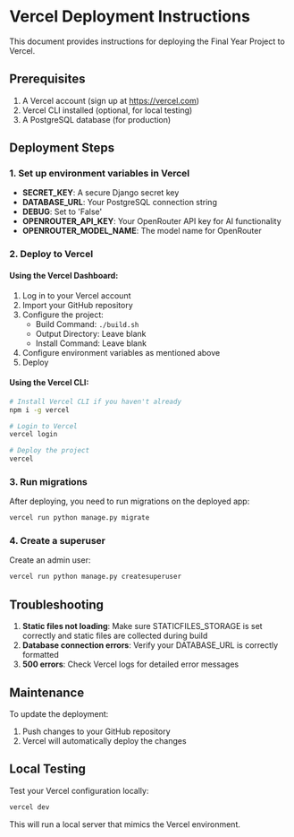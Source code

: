 # Vercel Deployment Instructions

This document provides instructions for deploying the Final Year Project to Vercel.

## Prerequisites

1. A Vercel account (sign up at https://vercel.com)
2. Vercel CLI installed (optional, for local testing)
3. A PostgreSQL database (for production)

## Deployment Steps

### 1. Set up environment variables in Vercel

- **SECRET_KEY**: A secure Django secret key
- **DATABASE_URL**: Your PostgreSQL connection string
- **DEBUG**: Set to 'False'
- **OPENROUTER_API_KEY**: Your OpenRouter API key for AI functionality
- **OPENROUTER_MODEL_NAME**: The model name for OpenRouter

### 2. Deploy to Vercel

#### Using the Vercel Dashboard:

1. Log in to your Vercel account
2. Import your GitHub repository
3. Configure the project:
   - Build Command: `./build.sh`
   - Output Directory: Leave blank
   - Install Command: Leave blank
4. Configure environment variables as mentioned above
5. Deploy

#### Using the Vercel CLI:

```bash
# Install Vercel CLI if you haven't already
npm i -g vercel

# Login to Vercel
vercel login

# Deploy the project
vercel
```

### 3. Run migrations

After deploying, you need to run migrations on the deployed app:

```bash
vercel run python manage.py migrate
```

### 4. Create a superuser

Create an admin user:

```bash
vercel run python manage.py createsuperuser
```

## Troubleshooting

1. **Static files not loading**: Make sure STATICFILES_STORAGE is set correctly and static files are collected during build
2. **Database connection errors**: Verify your DATABASE_URL is correctly formatted
3. **500 errors**: Check Vercel logs for detailed error messages

## Maintenance

To update the deployment:

1. Push changes to your GitHub repository
2. Vercel will automatically deploy the changes

## Local Testing

Test your Vercel configuration locally:

```bash
vercel dev
```

This will run a local server that mimics the Vercel environment. 